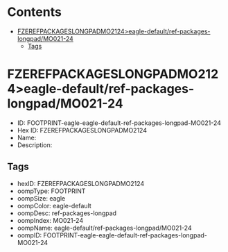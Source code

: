 



Contents
========

* [FZEREFPACKAGESLONGPADMO2124>eagle-default/ref-packages-longpad/MO021-24](#fzerefpackageslongpadmo2124eagle-defaultref-packages-longpadmo021-24)
	* [Tags](#tags)

# FZEREFPACKAGESLONGPADMO2124>eagle-default/ref-packages-longpad/MO021-24

- ID: FOOTPRINT-eagle-eagle-default-ref-packages-longpad-MO021-24
- Hex ID: FZEREFPACKAGESLONGPADMO2124
- Name: 
- Description: 

## Tags

- hexID: FZEREFPACKAGESLONGPADMO2124
- oompType: FOOTPRINT
- oompSize: eagle
- oompColor: eagle-default
- oompDesc: ref-packages-longpad
- oompIndex: MO021-24
- oompName: eagle-default/ref-packages-longpad/MO021-24
- oompID: FOOTPRINT-eagle-eagle-default-ref-packages-longpad-MO021-24
